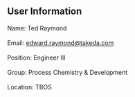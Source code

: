 ## User Information
Name: Ted Raymond<br>  
Email: [edward.raymond@takeda.com](edward.raymond@takeda.com)<br>  
Position: Engineer III<br>  
Group: Process Chemistry & Development<br>  
Location: TBOS<br>  


<!---
Ted-Raymond/Ted-Raymond is a ✨ special ✨ repository because its `README.md` (this file) appears on your GitHub profile.
You can click the Preview link to take a look at your changes.
--->
